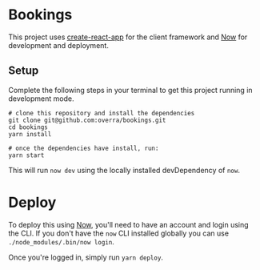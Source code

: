 # Bookings

This project uses [create-react-app][cra] for the client framework and
[Now][now] for development and deployment.

## Setup

Complete the following steps in your terminal to get this project running in
development mode.

```
# clone this repository and install the dependencies
git clone git@github.com:overra/bookings.git
cd bookings
yarn install

# once the dependencies have install, run:
yarn start
```

This will run `now dev` using the locally installed devDependency of `now`.

# Deploy

To deploy this using [Now][now], you'll need to have an account and login using the CLI. If you don't have the `now` CLI installed globally you can use `./node_modules/.bin/now login`.

Once you're logged in, simply run `yarn deploy`.

[cra]: https://facebook.github.io/create-react-app/
[now]: https://now.sh
